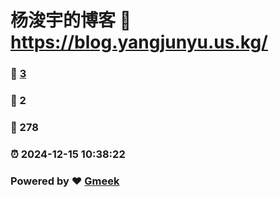 # 杨浚宇的博客 :link: https://blog.yangjunyu.us.kg/ 
### :page_facing_up: [3](https://blog.yangjunyu.us.kg//tag.html) 
### :speech_balloon: 2 
### :hibiscus: 278 
### :alarm_clock: 2024-12-15 10:38:22 
### Powered by :heart: [Gmeek](https://github.com/Meekdai/Gmeek)
